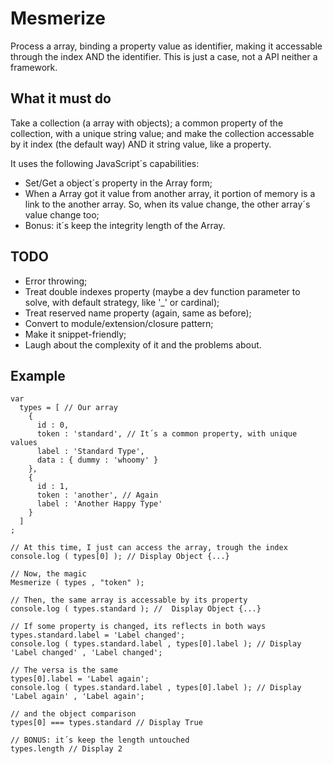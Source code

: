 # Mesmerize
Process a array, binding a property value as identifier, making it accessable through the index AND the identifier.
This is just a case, not a API neither a framework.

## What it must do
Take a collection (a array with objects); a common property of the collection, with a unique string value; and make the collection accessable by it index (the default way) AND it string value, like a property.

It uses the following JavaScript´s capabilities:

- Set/Get a object´s property in the Array form;
- When a Array got it value from another array, it portion of memory is a link to the another array. So, when its value change, the other array´s value change too;
- Bonus: it´s keep the integrity length of the Array.
 

## TODO

- Error throwing;
- Treat double indexes property (maybe a dev function parameter to solve, with default strategy, like '_' or cardinal);
- Treat reserved name property (again, same as before);
- Convert to module/extension/closure pattern;
- Make it snippet-friendly;
- Laugh about the complexity of it and the problems about.

## Example

```
var
  types = [ // Our array
    {
      id : 0,
      token : 'standard', // It´s a common property, with unique values
      label : 'Standard Type',
      data : { dummy : 'whoomy' }
    },
    {
      id : 1,
      token : 'another', // Again
      label : 'Another Happy Type'
    }
  ]
;

// At this time, I just can access the array, trough the index
console.log ( types[0] ); // Display Object {...}

// Now, the magic
Mesmerize ( types , "token" );

// Then, the same array is accessable by its property
console.log ( types.standard ); //  Display Object {...}

// If some property is changed, its reflects in both ways
types.standard.label = 'Label changed';
console.log ( types.standard.label , types[0].label ); // Display 'Label changed' , 'Label changed';

// The versa is the same
types[0].label = 'Label again';
console.log ( types.standard.label , types[0].label ); // Display 'Label again' , 'Label again';

// and the object comparison
types[0] === types.standard // Display True

// BONUS: it´s keep the length untouched
types.length // Display 2

```

